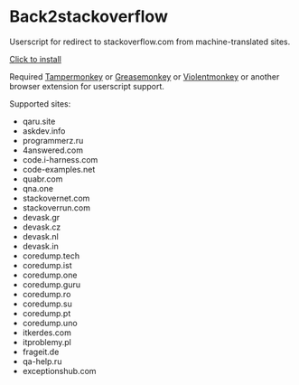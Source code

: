 # Back2stackoverflow

Userscript for redirect to stackoverflow.com from machine-translated sites.

[Click to install](https://raw.githubusercontent.com/Taraflex/Back2stackoverflow/master/back2stackoverflow.user.js)

Required [Tampermonkey](https://tampermonkey.net/) or [Greasemonkey](https://www.greasespot.net/) or [Violentmonkey](https://violentmonkey.github.io/get-it/) or another browser extension for userscript support.

Supported sites:
- qaru.site
- askdev.info
- programmerz.ru
- 4answered.com
- code.i-harness.com
- code-examples.net
- quabr.com
- qna.one
- stackovernet.com
- stackoverrun.com
- devask.gr
- devask.cz
- devask.nl
- devask.in
- coredump.tech
- coredump.ist
- coredump.one
- coredump.guru
- coredump.ro
- coredump.su
- coredump.pt
- coredump.uno
- itkerdes.com
- itproblemy.pl
- frageit.de
- qa-help.ru
- exceptionshub.com